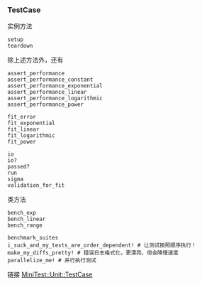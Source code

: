 ### TestCase

实例方法

```
setup
teardown
```

除上述方法外，还有

```
assert_performance
assert_performance_constant
assert_performance_exponential
assert_performance_linear
assert_performance_logarithmic
assert_performance_power

fit_error
fit_exponential
fit_linear
fit_logarithmic
fit_power

io
io?
passed?
run
sigma
validation_for_fit
```

类方法

```
bench_exp
bench_linear
bench_range

benchmark_suites
i_suck_and_my_tests_are_order_dependent! # 让测试按照顺序执行！
make_my_diffs_pretty! # 错误日志格式化，更漂亮，但会降慢速度
parallelize_me! # 并行执行测试
```

链接 [MiniTest::Unit::TestCase](http://www.ruby-doc.org/stdlib-2.1.2/libdoc/minitest/rdoc/MiniTest/Unit/TestCase.html)
